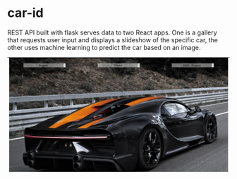 # car-id
REST API built with flask serves data to two React apps. One is a gallery that requests user input and displays a slideshow of the specific car, the other uses machine learning to predict the car based on an image.

![](gallery-sample.jpg)
